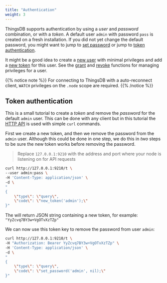 ```yaml
---
title: "Authentication"
weight: 3
---
```


ThingsDB supports authentication by using a *user* and *password* combination, or with a *token*. A default user `admin` with password `pass` is created on a fresh installation.
If you did not yet change the default password, you might want to jump to [set password](../../thingsdb-api/set_password) or jump to [token authentication](#token-authentication).

It might be a good idea to create a [new user](../../thingsdb-api/new_user) with minimal privileges and add a [new token](../../thingsdb-api/new_token) for this user.
See the [grant](../../thingsdb-api/grant) and [revoke](../../thingsdb-api/revoke) functions for managing privileges for a user.

{{% notice note %}}
For connecting to ThingsDB with a auto-reconnect client, `WATCH` privileges on the `.node` scope are required.
{{% /notice %}}


## Token authentication

This is a small tutorial to create a *token* and remove the *password* for the default `admin` user.
This can be done with any client but in this tutorial the [HTTP API](../http-api) is used with simple `curl`
commands.

First we create a new token, and then we remove the password from the `admin` user.
Although this could be done in one step, we do this in *two* steps to be sure the new token
works before removing the password.

> Replace `127.0.0.1:9210` with the address and port where your node is listening on for API requests

```bash
curl http://127.0.0.1:9210/t \
--user admin:pass \
-H 'Content-Type: application/json' \
-d \
"
{
    \"type\": \"query\",
    \"code\": \"new_token('admin');\"
}"
```

The will return JSON string containing a new token, for example: `"YyZcvq7BY3w+VgOTvXzTZp"`

We can now use this token key to remove the password from user `admin`:

```bash
curl http://127.0.0.1:9210/t \
-H "Authorization: Bearer YyZcvq7BY3w+VgOTvXzTZp" \
-H 'Content-Type: application/json' \
-d \
"
{
    \"type\": \"query\",
    \"code\": \"set_password('admin', nil);\"
}"
```